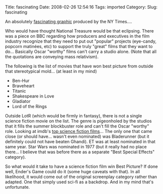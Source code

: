 Title: fascinating
Date: 2008-02-26 12:54:16
Tags: imported
Category: 
Slug: fascinating

An absolutely <a href="http://www.nytimes.com/interactive/2008/02/23/movies/20080223_REVENUE_GRAPHIC.html">fascinating graphic</a> produced by the NY Times....

Who would have thought National Treasure would be that eclipsing.  There was a piece on BBC regarding how producers and executives in the film industry recognize that they need to put out "popular" projects (eye-candy, popcorn matinées, etc) to support the truly "great" films that they want to do...  Basically Oscar "worthy" films can't carry a studio alone.  (Note that all the quotations are conveying mass relativism).

The following is the list of movies that have won best picture from outside that stereotypical mold... (at least in my mind)

<ul>
	<li>Ben-Hur</li>
	<li>Braveheart</li>
	<li>Titanic</li>
	<li>Shakespeare in Love</li>
	<li>Gladiator</li>
	<li>Lord of the Rings</li>
</ul>

Outside LotR (which would be firmly in fantasy), there is not a single science fiction movie on the list.  The genre is pigeonholed by the studios that it fills the summer blockbuster role and can't fill the Oscar "worthy" role.  Looking at imdb's <a href="http://www.imdb.com/chart/scifi">top science fiction films</a>... The only one that came close (or should have... wasn't even nominated) was Bladerunner (but it definitely could not have beaten Ghandi).  ET was at least nominated in that same year.  Star Wars was nominated in 1977 (but it really had no place there... I believe that was before there as a separate "Best Special Effects" category).

So what would it take to have a science fiction film win Best Picture?  If done well, Ender's Game could do it (some huge caveats with that).  In all likelihood, it would come out of the original screenplay category rather than adapted.  One that simply used sci-fi as a backdrop.  And in my mind that's unfortunate.

